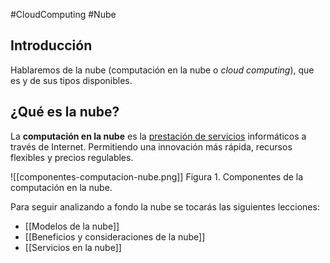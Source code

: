 #CloudComputing #Nube
## Introducción

Hablaremos de la nube (computación en la nube o *cloud computing*), que es y de sus tipos disponibles.

## ¿Qué es la nube? 

La **computación en la nube** es la <u>prestación de servicios</u> informáticos a través de Internet. Permitiendo una innovación más rápida, recursos flexibles y precios regulables.

![[componentes-computacion-nube.png]]
				Figura 1. Componentes de la computación en la nube.


Para seguir analizando a fondo la nube se tocarás las siguientes lecciones:

- [[Modelos de la nube]]
- [[Beneficios y consideraciones de la nube]]
- [[Servicios en la nube]]
